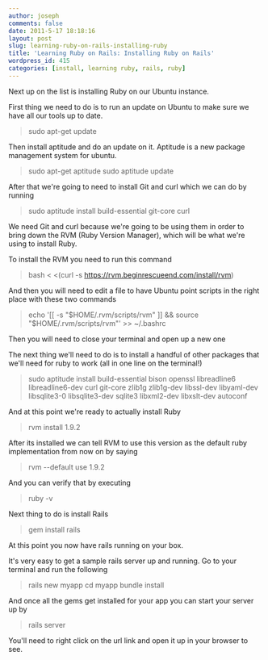 ```yaml
---
author: joseph
comments: false
date: 2011-5-17 18:18:16
layout: post
slug: learning-ruby-on-rails-installing-ruby
title: 'Learning Ruby on Rails: Installing Ruby on Rails'
wordpress_id: 415
categories: [install, learning ruby, rails, ruby]
---
```


Next up on the list is installing Ruby on our Ubuntu instance.

<!-- more -->First thing we need to do is to run an update on Ubuntu to make sure we have all our tools up to date.

    
> sudo apt-get update


Then install aptitude and do an update on it. Aptitude is a new package management system for ubuntu.

> sudo apt-get aptitude 
> sudo aptitude update

After that we're going to need to install Git and curl which we can do by running

> sudo aptitude install build-essential git-core curl


We need Git and curl because we're going to be using them in order to bring down the RVM (Ruby Version Manager), which will be what we're using to install Ruby.

To install the RVM you need to run this command

> bash < <(curl -s https://rvm.beginrescueend.com/install/rvm)

And then you will need to edit a file to have Ubuntu point scripts in the right place with these two commands

> echo '[[ -s "$HOME/.rvm/scripts/rvm" ]] && source "$HOME/.rvm/scripts/rvm"' >> ~/.bashrc 

Then you will need to close your terminal and open up a new one

The next thing we'll need to do is to install a handful of other packages that we'll need for ruby to work (all in one line on the terminal!)
    
> sudo aptitude install build-essential bison openssl libreadline6 libreadline6-dev
> curl git-core zlib1g zlib1g-dev libssl-dev libyaml-dev libsqlite3-0
libsqlite3-dev sqlite3 libxml2-dev libxslt-dev autoconf

And at this point we're ready to actually install Ruby
   
> rvm install 1.9.2

After its installed we can tell RVM to use this version as the default ruby implementation from now on by saying
    
> rvm --default use 1.9.2

And you can verify that by executing
    
> ruby -v

Next thing to do is install Rails

> gem install rails

At this point you now have rails running on your box.

It's very easy to get a sample rails server up and running. Go to your terminal and run the following
    
> rails new myapp
> cd myapp
> bundle install

And once all the gems get installed for your app you can start your server up by 
    
> rails server

You'll need to right click on the url link and open it up in your browser to see.


